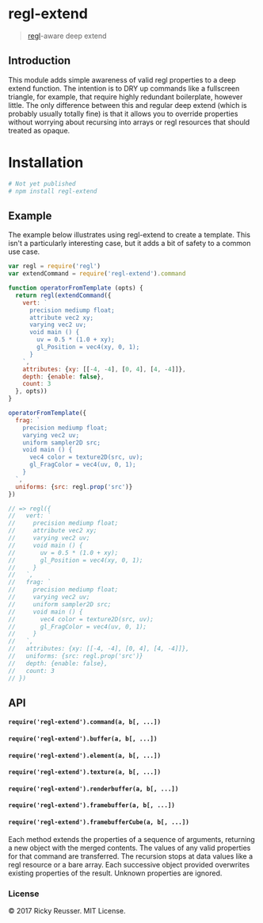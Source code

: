 # regl-extend

> [regl](https://github.com/regl-project/regl)-aware deep extend

## Introduction

This module adds simple awareness of valid regl properties to a deep extend function. The intention is to DRY up commands like a fullscreen triangle, for example, that require highly redundant boilerplate, however little. The only difference between this and regular deep extend (which is probably usually totally fine) is that it allows you to override properties without worrying about recursing into arrays or regl resources that should treated as opaque.

# Installation

```bash
# Not yet published
# npm install regl-extend
```

## Example

The example below illustrates using regl-extend to create a template. This isn't a particularly interesting case, but it adds a bit of safety to a common use case.

```javascript
var regl = require('regl')
var extendCommand = require('regl-extend').command

function operatorFromTemplate (opts) {
  return regl(extendCommand({
    vert: `
      precision mediump float;
      attribute vec2 xy; 
      varying vec2 uv; 
      void main () {
        uv = 0.5 * (1.0 + xy);
        gl_Position = vec4(xy, 0, 1); 
      }   
    `, 
    attributes: {xy: [[-4, -4], [0, 4], [4, -4]]},
    depth: {enable: false},
    count: 3
  }, opts))
}

operatorFromTemplate({
  frag: `
    precision mediump float;
    varying vec2 uv; 
    uniform sampler2D src;
    void main () {
      vec4 color = texture2D(src, uv);
      gl_FragColor = vec4(uv, 0, 1); 
    }  
  `,
  uniforms: {src: regl.prop('src')}
})

// => regl({
//   vert: `
//     precision mediump float;
//     attribute vec2 xy; 
//     varying vec2 uv; 
//     void main () {
//       uv = 0.5 * (1.0 + xy);
//       gl_Position = vec4(xy, 0, 1); 
//     }   
//   `, 
//   frag: `
//     precision mediump float;
//     varying vec2 uv; 
//     uniform sampler2D src;
//     void main () {
//       vec4 color = texture2D(src, uv);
//       gl_FragColor = vec4(uv, 0, 1); 
//     }  
//   `,
//   attributes: {xy: [[-4, -4], [0, 4], [4, -4]]},
//   uniforms: {src: regl.prop('src')}
//   depth: {enable: false},
//   count: 3
// })
```

## API

#### `require('regl-extend').command(a, b[, ...])`
#### `require('regl-extend').buffer(a, b[, ...])`
#### `require('regl-extend').element(a, b[, ...])`
#### `require('regl-extend').texture(a, b[, ...])`
#### `require('regl-extend').renderbuffer(a, b[, ...])`
#### `require('regl-extend').framebuffer(a, b[, ...])`
#### `require('regl-extend').framebufferCube(a, b[, ...])`

Each method extends the properties of a sequence of arguments, returning a new object with the merged contents. The values of any valid properties for that command are transferred. The recursion stops at data values like a regl resource or a bare array. Each successive object provided overwrites existing properties of the result. Unknown properties are ignored.

### License

&copy; 2017 Ricky Reusser. MIT License.

